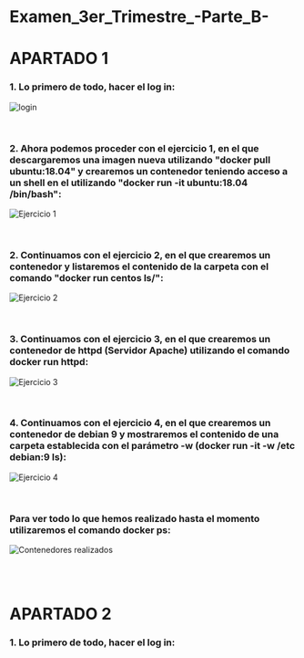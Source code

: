 # Examen_3er_Trimestre_-Parte_B-


# APARTADO 1


### 1. Lo primero de todo, hacer el log in:

![login](https://user-images.githubusercontent.com/91874635/173301170-1c8c9d9e-4844-4e64-902a-aaa11395e613.png)

<br>

### 2. Ahora podemos proceder con el ejercicio 1, en el que descargaremos una imagen nueva utilizando "docker pull ubuntu:18.04" y crearemos un contenedor teniendo acceso a un shell en el utilizando "docker run -it ubuntu:18.04 /bin/bash":

![Ejercicio 1](https://user-images.githubusercontent.com/91874635/173301804-4e76c38f-016a-48ea-b0fa-77120ccaa2be.PNG)

<br>

### 2. Continuamos con el ejercicio 2, en el que crearemos un contenedor y listaremos el contenido de la carpeta con el comando "docker run centos ls/":

![Ejercicio 2](https://user-images.githubusercontent.com/91874635/173305092-e006c096-b6a7-4bdf-b14b-9d7377efe3b0.PNG)

<br>

### 3. Continuamos con el ejercicio 3, en el que crearemos un contenedor de httpd (Servidor Apache) utilizando el comando docker run httpd:

![Ejercicio 3](https://user-images.githubusercontent.com/91874635/173305642-32746a0e-5f64-4836-9fd2-dc098e8b0b56.PNG)

<br>

### 4. Continuamos con el ejercicio 4, en el que crearemos un contenedor de debian 9 y mostraremos el contenido de una carpeta establecida con el parámetro -w (docker run -it -w /etc debian:9 ls):

![Ejercicio 4](https://user-images.githubusercontent.com/91874635/173306556-e5d9c670-69fb-46ed-b10a-bc736fb8d521.PNG)

<br>

### Para ver todo lo que hemos realizado hasta el momento utilizaremos el comando docker ps:
![Contenedores realizados](https://user-images.githubusercontent.com/91874635/173307233-ad223793-d0c9-49d6-bb7e-c330992bb914.PNG)

<br>
<br>

# APARTADO 2



### 1. Lo primero de todo, hacer el log in:








